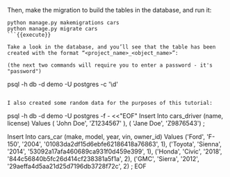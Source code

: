 
Then, make the migration to build the tables in the database, and run it:

```
python manage.py makemigrations cars
python manage.py migrate cars
```{{execute}}

Take a look in the database, and you’ll see that the table has been created with the format “<project_name>_<object_name>”:

(the next two commands will require you to enter a password - it's "password")

```
psql -h db -d demo -U postgres -c '\d'
```{{execute}}

I also created some random data for the purposes of this tutorial:

```
psql -h db -d demo -U postgres -f - <<"EOF"
Insert Into cars_driver (name, license) Values
   ( 'John Doe', 'Z1234567' ),
   ( 'Jane Doe', 'Z9876543')
;

Insert Into cars_car (make, model, year, vin, owner_id) Values 
   ('Ford', 'F-150', '2004', '01083da2df15d6ebfe62186418a76863', 1), 
   ('Toyota', 'Sienna', '2014', '53092a17afa460689ca931f0d459e399', 1), 
   ('Honda', 'Civic', '2018', '844c56840b5fc26d414cf238381a5f1a', 2), 
   ('GMC', 'Sierra', '2012', '29aeffa4d5aa21d25d7196db3728f72c', 2) 
; 
EOF
```{{execute}}

